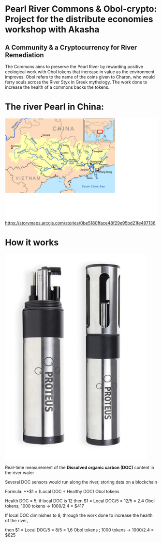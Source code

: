# Pearl River Commons & Obol-crypto: Project for the distribute economies workshop with Akasha
## A Community & a Cryptocurrency for River Remediation
The Commons aims to preserve the Pearl River by rewarding positive ecological work with Obol tokens that increase in value as the environment improves. Obol refers to the name of the coins given to Charon, who would ferry souls across the River Styx in Greek mythology.
The work done to increase the health of a commons backs the tokens.
# The river Pearl in China:
![](/images/River_Pearl.jpg "This is the location of the river.")
https://storymaps.arcgis.com/stories/0be5180fface48f29e95bd21fe497136
# How it works

![](/images/DOC_measurement.jpg "This is the sensor of the DOC content in water")


Real-time measurement of the **Dissolved organic carbon (DOC)** content in the river water

Several DOC sensors would run along the river, storing data on a blockchain

Formula: **$1 = (Local DOC ÷ Healthy DOC) Obol tokens

Health DOC = 5; if local DOC is 12 then $1 =  Local DOC/5 = 12/5 = 2.4 Obol tokens; 1000 tokens → 1000/2.4 = $417

If local DOC diminishes to 8, through the work done to increase the health of the river, 

then  $1 =  Local DOC/5 = 8/5 = 1,6 Obol tokens ; 1000 tokens → 1000/2.4 = $625

